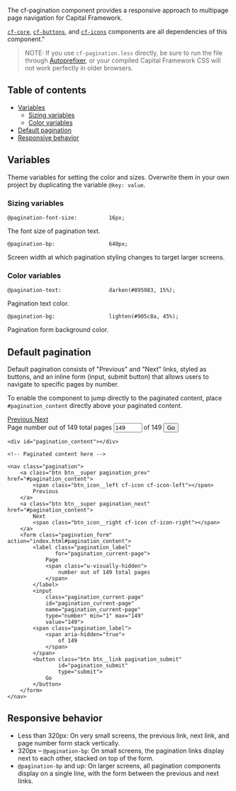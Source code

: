 The cf-pagination component provides a responsive approach to multipage page navigation for Capital Framework.

[`cf-core`](../cf-core), [`cf-buttons`](../cf-buttons), and [`cf-icons`](../cf-icons) components are all dependencies of this component."

> NOTE: If you use `cf-pagination.less` directly,
  be sure to run the file through
  [Autoprefixer](https://github.com/postcss/autoprefixer),
  or your compiled Capital Framework CSS will
  not work perfectly in older browsers.

## Table of contents

- [Variables](#variables)
    - [Sizing variables](#sizing-variables)
    - [Color variables](#color-variables)
- [Default pagination](#default-pagination)
- [Responsive behavior](#responsive-behavior)

## Variables

Theme variables for setting the color and sizes. Overwrite them in your own project by duplicating the variable `@key: value`.

### Sizing variables

```
@pagination-font-size:          16px;
```
The font size of pagination text.

```
@pagination-bp:                 640px;
```
Screen width at which pagination styling changes to target larger screens.


### Color variables

```
@pagination-text:               darken(#895983, 15%);
```
Pagination text color.


```
@pagination-bg:                 lighten(#905c8a, 45%);
```
Pagination form background color.


## Default pagination

Default pagination consists of "Previous" and "Next" links, styled as buttons, and an inline form (input, submit button) that allows users to navigate to specific pages by number.

To enable the component to jump directly to the paginated content, place `#pagination_content` directly above your paginated content.

<div id="pagination_content"></div>

<!-- Paginated content here -->

<nav class="pagination">
    <a class="btn btn__super pagination_prev" href="#pagination_content">
        <span class="btn_icon__left cf-icon cf-icon-left"></span>
        Previous
    </a>
    <a class="btn btn__super pagination_next" href="#pagination_content">
        Next
        <span class="btn_icon__right cf-icon cf-icon-right"></span>
    </a>
    <form class="pagination_form" action="index.html#pagination_content">
        <label class="pagination_label"
               for="pagination_current-page">
            Page
            <span class="u-visually-hidden">
                number out of 149 total pages
            </span>
        </label>
        <input
            class="pagination_current-page"
            id="pagination_current-page"
            name="pagination_current-page"
            type="number" min="1" max="149"
            value="149">
        <span class="pagination_label">
            <span aria-hidden="true">
                of 149
            </span>
        </span>
        <button class="btn btn__link pagination_submit"
                id="pagination_submit"
                type="submit">
            Go
        </button>
    </form>
</nav>

```
<div id="pagination_content"></div>

<!-- Paginated content here -->

<nav class="pagination">
    <a class="btn btn__super pagination_prev" href="#pagination_content">
        <span class="btn_icon__left cf-icon cf-icon-left"></span>
        Previous
    </a>
    <a class="btn btn__super pagination_next" href="#pagination_content">
        Next
        <span class="btn_icon__right cf-icon cf-icon-right"></span>
    </a>
    <form class="pagination_form" action="index.html#pagination_content">
        <label class="pagination_label"
               for="pagination_current-page">
            Page
            <span class="u-visually-hidden">
                number out of 149 total pages
            </span>
        </label>
        <input
            class="pagination_current-page"
            id="pagination_current-page"
            name="pagination_current-page"
            type="number" min="1" max="149"
            value="149">
        <span class="pagination_label">
            <span aria-hidden="true">
                of 149
            </span>
        </span>
        <button class="btn btn__link pagination_submit"
                id="pagination_submit"
                type="submit">
            Go
        </button>
    </form>
</nav>
```

## Responsive behavior

- Less than 320px: On very small screens, the previous link, next link, and page number form stack vertically.
- 320px – `@pagination-bp`: On small screens, the pagination links display next to each other, stacked on top of the form.
- `@pagination-bp` and up: On larger screens, all pagination components display on a single line, with the form between the previous and next links.
